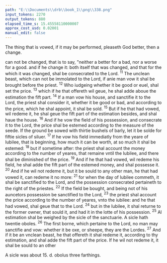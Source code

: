 ```yaml
---
path: "E:\\Documents\\drb\\book_1\\png\\338.png"
input_tokens: 2270
output_tokens: 880
elapsed_time_s: 15.45558110000007
approx_cost_usd: 0.02001
manual_edit: false
---
```

<aside>The thing that is vowed, if it may be performed, pleaseth God better, then a change.</aside>

can not be changed, that is to say, "neither a better for a bad, nor a worse for a good. and if he change it: both itself that was changed, and that for the which it was changed, shal be consecrated to the Lord. <sup>11</sup> The unclean beast, which can not be immolated to the Lord, if anie man vow it shal be brought before the priest. <sup>12</sup> Who iudgeing whether it be good or euel, shal set the price. <sup>13</sup> which if he that offereth wil geue, he shal adde aboue the estimation the fift part. <sup>14</sup> If a man vow his house, and sanctifie it to the Lord, the priest shal consider it, whether it be good or bad, and according to the price, which he shal appoint, it shal be sold. <sup>15</sup> But if he that had vowed, wil redeme it, he shal geue the fift part of the estimation besides, and shal haue the house. <sup>16</sup> And if he vow the field of his possession, and consecrate it to the Lord, the price shal be estemed according to the measure of the seede. If the ground be sowed with thirtie bushels of barly, let it be solde for fiftie sicles of siluer. <sup>17</sup> If he vow his field immediatly from the yeare of Iubilee, that is beginning, how much it can be worth, at so much it shal be estemed: <sup>18</sup> but if sometime after: the priest shal account the money according to the number of yeares, that remaine vntil the Iubilee, and there shal be diminished of the price. <sup>19</sup> And if he that had vowed, wil redeme his field, he shal adde the fift part of the estemed money, and shal possesse it. <sup>20</sup> And if he wil not redeme it, but it be sould to any other man, he that had vowed it, can redeme it no more: <sup>21</sup> for when the day of Iubilee commeth, it shal be sanctified to the Lord, and the possession consecrated pertaineth to the right of the priestes. <sup>22</sup> If the field be bought, and being not of his auncetors possession be sanctified to the Lord, <sup>23</sup> the priest shal account the price according to the number of yeares, vnto the iubilee: and he that had vowed, shal geue that to the Lord. <sup>24</sup> but in the Iubilee, it shal returne to the former owner, that sould it, and had it in the lotte of his possession. <sup>25</sup> Al estimation shal be weighed by the sicle of the sanctuarie. A sicle hath twentie oboles. <sup>26</sup> The first borne, which pertaine to the Lord, no man may sanctifie and vow: whether it be oxe, or sheepe, they are the Lordes. <sup>27</sup> And if it be an vnclean beast, he that offereth it shal redeme it, according to thy estimation, and shal adde the fift part of the price. If he wil not redeme it, it shal be sould to an other

<aside>A sicle was about 15. d. obolus three farthings.</aside>

[^1]: Vowes, and